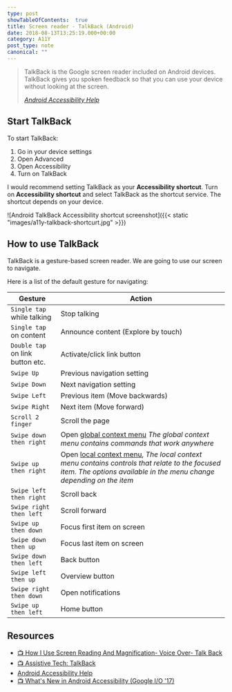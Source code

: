 ```yaml
---
type: post
showTableOfContents:  true
title: Screen reader - TalkBack (Android)
date: 2018-08-13T13:25:19.000+00:00
category: A11Y
post_type: note
canonical: ""
---
```


> TalkBack is the Google screen reader included on Android devices. TalkBack gives you spoken feedback so that you can use your device without looking at the screen.
>
> _[Android Accessibility Help](https://support.google.com/accessibility/android/answer/6283677?hl=en)_

## Start TalkBack

To start TalkBack:

1. Go in your device settings
2. Open Advanced
3. Open Accessibility
4. Turn on TalkBack

I would recommend setting TalkBack as your **Accessibility shortcut**. Turn on **Accessibility shortcut** and select TalkBack as the shortcut service. The shortcut depends on your device.

![Android TalkBack Accessibility shortcut screenshot]({{< static "images/a11y-talkback-shortcurt.jpg" >}})

## How to use TalkBack

TalkBack is a gesture-based screen reader. We are going to use our screen to navigate.

Here is a list of the default gesture for navigating:

| Gesture                          | Action                                                                                                                                                                                                                                 |
| -------------------------------- | -------------------------------------------------------------------------------------------------------------------------------------------------------------------------------------------------------------------------------------- |
| `Single tap` while talking       | Stop talking                                                                                                                                                                                                                           |
| `Single tap` on content          | Announce content (Explore by touch)                                                                                                                                                                                                    |
| `Double tap` on link button etc. | Activate/click link button                                                                                                                                                                                                             |
| `Swipe Up`                       | Previous navigation setting                                                                                                                                                                                                            |
| `Swipe Down`                     | Next navigation setting                                                                                                                                                                                                                |
| `Swipe Left`                     | Previous item (Move backwards)                                                                                                                                                                                                         |
| `Swipe Right`                    | Next item (Move forward)                                                                                                                                                                                                               |
| `Scroll 2 finger`                | Scroll the page                                                                                                                                                                                                                        |
| `Swipe down then right`          | Open [global context menu](https://support.google.com/accessibility/android/answer/6007066) _The global context menu contains commands that work anywhere_                                                                             |
| `Swipe up then right`            | Open [local context menu](https://support.google.com/accessibility/android/answer/6007066), _The local context menu contains controls that relate to the focused item. The options available in the menu change depending on the item_ |
| `Swipe left then right`          | Scroll back                                                                                                                                                                                                                            |
| `Swipe right then left`          | Scroll forward                                                                                                                                                                                                                         |
| `Swipe up then down`             | Focus first item on screen                                                                                                                                                                                                             |
| `Swipe down then up`             | Focus last item on screen                                                                                                                                                                                                              |
| `Swipe down then left`           | Back button                                                                                                                                                                                                                            |
| `Swipe left then up`             | Overview button                                                                                                                                                                                                                        |
| `Swipe right then down`          | Open notifications                                                                                                                                                                                                                     |
| `Swipe up then left`             | Home button                                                                                                                                                                                                                            |

## Resources

- [📺 How I Use Screen Reading And Magnification- Voice Over- Talk Back](https://www.youtube.com/watch?v=QjKG4Tx9ER8)
- [📺 Assistive Tech: TalkBack](https://youtu.be/0Zpzl4EKCco)
- [Android Accessibility Help](https://support.google.com/accessibility/android/answer/6283677?hl=en)
- [📺 What's New in Android Accessibility (Google I/O '17)](https://www.youtube.com/watch?v=h5rRNXzy1xo)
